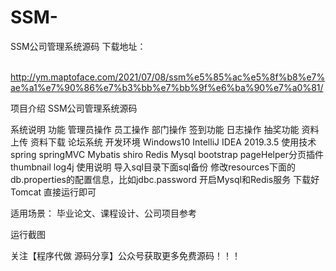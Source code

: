 # SSM-
SSM公司管理系统源码
 下载地址：

​http://ym.maptoface.com/2021/07/08/ssm%e5%85%ac%e5%8f%b8%e7%ae%a1%e7%90%86%e7%b3%bb%e7%bb%9f%e6%ba%90%e7%a0%81/

项目介绍
SSM公司管理系统源码

系统说明
功能
管理员操作
员工操作
部门操作
签到功能
日志操作
抽奖功能
资料上传
资料下载
论坛系统
开发环境
Windows10
IntelliJ IDEA 2019.3.5
使用技术
spring
springMVC
Mybatis
shiro
Redis
Mysql
bootstrap
pageHelper分页插件
thumbnail
log4j
使用说明
导入sql目录下面sql备份
修改resources下面的db.properties的配置信息，比如jdbc.password
开启Mysql和Redis服务
下载好Tomcat
直接运行即可

适用场景：
毕业论文、课程设计、公司项目参考

运行截图




















关注【程序代做 源码分享】公众号获取更多免费源码！！！


